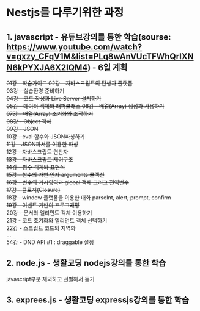 # Nestjs를 다루기위한 과정
## 1.  javascript - 유튜브강의를 통한 학습(sourse: https://www.youtube.com/watch?v=gxzy_CFqV1M&list=PLq8wAnVUcTFWhQrIXNN6kPYXJA6X2IQM4) - 6일 계획

~~01강 - 학습가이드 
02강 - 자바스크립트의 탄생과 플랫폼  
03강 - 실습환경 준비하기  
04강 - 코드 작성과 Live Server 설치하기  
05강 - 데이터 객체와 래퍼클래스
06강 - 배열(Array) 생성과 사용하기  
07강 - 배열(Array) 초기화와 조작하기  
08강 - Object 객체  
09강 - JSON    
10강 - eval 함수와 JSON파싱하기  
11강 - JSON파서를 이용한 파싱  
12강 - 자바스크립트 연산자  
13강 - 자바스크립트 제어구조  
14강 - 함수 객체와 표현식  
15강 - 함수의 가변 인자 arguments 콜렉션  
16강 - 변수의 가시영역과 global 객체 그리고 전역변수  
17강 - 클로저(Closure)  
18강 - window 플랫폼을 이용한 대화 parseInt, alert, prompt, confirm  
19강 - 이벤트 기반의 프로그래밍  
20강 - 문서의 엘리먼트 객체 이용하기~~  
21강 - 코드 초기화와 엘리먼트 객체 선택하기  
22강 - 스크립트 코드의 지역화  
...  
54강 - DND API #1 : draggable 설정  



## 2.  node.js - 생활코딩 nodejs강의를 통한 학습 

javascript부분 제외하고 선별해서 듣기


## 3.  exprees.js - 생활코딩 expressjs강의를 통한 학습
